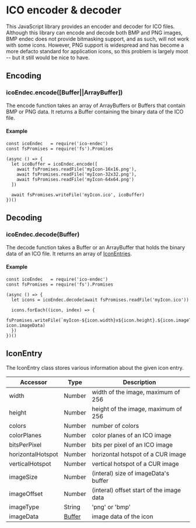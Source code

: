 # ICO encoder & decoder
This JavaScript library provides an encoder and decoder for ICO files. Although this library can encode and decode both BMP and PNG images, BMP endec does not provide bitmasking support, and as such, will not work with some icons. However, PNG support is widespread and has become a more defacto standard for application icons, so this problem is largely moot -- but it still would be nice to have.

## Encoding
### icoEndec.encode([Buffer||ArrayBuffer])
The encode function takes an array of ArrayBuffers or Buffers that contain BMP or PNG data. It returns a Buffer containing the binary data of the ICO file.

#### Example
```
const icoEndec   = require('ico-endec')
const fsPromises = require('fs').Promises

(async () => {
  let icoBuffer = icoEndec.encode([
    await fsPromises.readFile('myIcon-16x16.png'),
    await fsPromises.readFile('myIcon-32x32.png'),
    await fsPromises.readFile('myIcon-64x64.png')
  ])
  
  await fsPromises.writeFile('myIcon.ico', icoBuffer)
})()
```

## Decoding
### icoEndec.decode(Buffer)
The decode function takes a Buffer or an ArrayBuffer that holds the binary data of an ICO file. It returns an array of [IconEntries](#iconentry).
#### Example
```
const icoEndec   = require('ico-endec')
const fsPromises = require('fs').Promises

(async () => {
  let icons = icoEndec.decode(await fsPromises.readFile('myIcon.ico'))
  
  icons.forEach((icon, index) => {
    fsPromises.writeFile(`myIcon-${icon.width}x${icon.height}.${icon.imageType}`, icon.imageData)
  })
})()
```

## IconEntry
The IconEntry class stores various information about the given icon entry.

| Accessor              | Type | Description |
|-|-|-|
| width                 | Number | width of the image, maximum of 256
| height                | Number | height of the image, maximum of 256
| colors                | Number | number of colors
| colorPlanes           | Number | color planes of an ICO image
| bitsPerPixel          | Number | bits per pixel of an ICO image
| horizontalHotspot     | Number | horizontal hotspot of a CUR image
| verticalHotspot       | Number | vertical hotspot of a CUR image
| imageSize             | Number | (interal) size of imageData's buffer
| imageOffset           | Number | (interal) offset start of the image data
| imageType             | String | 'png' or 'bmp'
| imageData             | [Buffer](https://nodejs.org/api/buffer.html) | image data of the icon